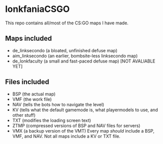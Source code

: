 # lonkfaniaCSGO
This repo contains all/most of the CS:GO maps I have made.
## Maps included
* de_linksecondo  (a bloated, unfinished defuse map)
* aim_linksecondo (an earlier, bombsite-less linksecondo map)
* de_lonkfaculty  (a small and fast-paced defuse map) [NOT AVALIABLE YET]

## Files included
* BSP   (the actual map)
* VMF   (the work file)
* NAV   (tells the bots how to navigate the level)
* KV    (tells what the default gamemode is, what playermodels to use, and other stuff)
* TXT   (modifies the loading screen text)
* ZTMP  (compressed versions of BSP and NAV files for servers)
* VMX   (a backup version of the VMT)
Every map _should_ include a BSP, VMF, and NAV. Not all maps include a KV or TXT file.
